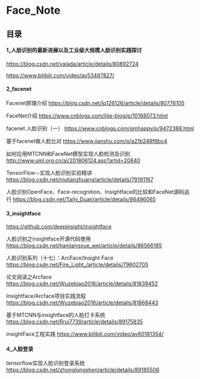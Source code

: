 # Face_Note

## 目录

#### 1_人脸识别的最新进展以及工业级大规模人脸识别实践探讨

https://blog.csdn.net/valada/article/details/80892724

https://www.bilibili.com/video/av53487827/

#### 2_facenet

Facenet原理介绍 https://blog.csdn.net/lq126126/article/details/80776105

FaceNet介绍 https://www.cnblogs.com/lijie-blog/p/10168073.html

facenet 人脸识别（一） https://www.cnblogs.com/gmhappy/p/9472388.html

基于facenet做人脸比对 https://www.jianshu.com/p/a21b248f6bc4

如何应用MTCNN和FaceNet模型实现人脸检测及识别 http://www.uml.org.cn/ai/201806124.asp?artid=20840

TensorFlow--实现人脸识别实验精讲 https://blog.csdn.net/niutianzhuang/article/details/79191167

人脸识别OpenFace、Face-recognition、Insightface的比较和FaceNet源码运行 https://blog.csdn.net/Taily_Duan/article/details/86496065

#### 3_insightface

https://github.com/deepinsight/insightface

人脸识别之insightface开源代码使用 https://blog.csdn.net/hanjiangxue_wei/article/details/86566185

人脸识别系列（十七）：ArcFace/Insight Face https://blog.csdn.net/Fire_Light_/article/details/79602705

论文阅读之Arcface https://blog.csdn.net/Wuzebiao2016/article/details/81839452

Insightface/Arcface项目实践流程 https://blog.csdn.net/Wuzebiao2016/article/details/81868443

基于MTCNN与insightface的人脸打卡系统 https://blog.csdn.net/Rrui7739/article/details/89175835

insightFace工程实践 https://www.bilibili.com/video/av60181354/

#### 4_人脸登录

tensorflow实现人脸识别登录系统 https://blog.csdn.net/zhonglongshen/article/details/89185506

